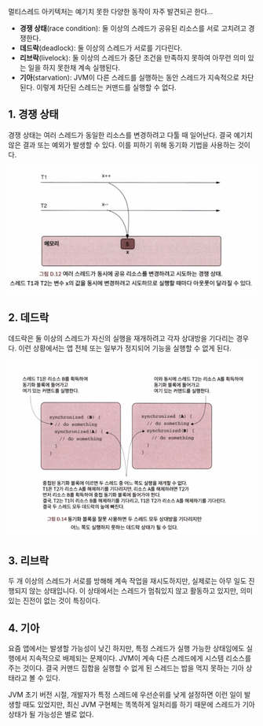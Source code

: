 멀티스레드 아키텍처는 예기치 못한 다양한 동작이 자주 발견되곤 한다...

- **경쟁 상태**(race condition): 둘 이상의 스레드가 공유된 리소스를 서로 고치려고 경쟁한다.
- **데드락**(deadlock): 둘 이상의 스레드가 서로를 기다린다.
- **리브락**(livelock): 둘 이상의 스레드가 중단 조건을 만족하지 못하여 아무런 의미 있는 일을 하지 못한채 계속 실행된다.
- **기아**(starvation): JVM이 다른 스레드를 실행하는 동안 스레드가 지속적으로 차단된다. 이렇게 차단된 스레드는 커맨드를 실행할 수 없다.

## 1. **경**쟁 상태
경쟁 상태는 여러 스레드가 동일한 리소스를 변경하려고 다툴 때 일어난다. 결국 예기치 않은 결과 또는 예외가 발생할 수 있다.
이를 피하기 위해 동기화 기법을 사용하는 것이다.

![img_6.png](img_6.png)

## 2. **데**드락
데드락은 둘 이상의 스레드가 자신의 실행을 재개하려고 각자 상대방을 기다리는 경우다. 이런 상황에서는 앱 전체 또는 일부가 정지되어 기능을 실행할 수 없게 된다.

![img_7.png](img_7.png)

## 3. **리**브락
두 개 이상의 스레드가 서로를 방해해 계속 작업을 재시도하지만, 실제로는 아무 일도 진행되지 않는 상태입니다.
이 상태에서는 스레드가 멈춰있지 않고 활동하고 있지만, 의미 있는 진전이 없는 것이 특징이다.

## 4. **기**아
요즘 앱에서는 발생할 가능성이 낮긴 하지만, 특정 스레드가 실행 가능한 상태임에도 실행에서 지속적으로 배제되는 문제이다.
JVM이 계속 다른 스레드에게 시스템 리소스를 주는 것이다. 결국 커맨드 집합을 실행할 수 없게 된 스레드는 밥을 먹지 못하는 기아 상태라고 볼 수 있다.

JVM 초기 버전 시절, 개발자가 특정 스레드에 우선순위를 낮게 설정하면 이런 일이 발생할 때도 있었지만, 최신 JVM 구현체는 똑똑하게 일처리를 하기 때문에 
스레드가 기아 상태가 될 가능성은 별로 없다.